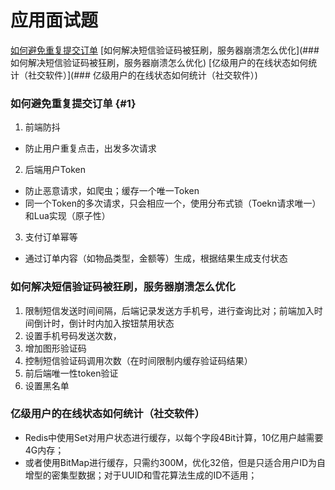 # 应用面试题
[如何避免重复提交订单](#1)
[如何解决短信验证码被狂刷，服务器崩溃怎么优化](###  如何解决短信验证码被狂刷，服务器崩溃怎么优化)
[亿级用户的在线状态如何统计（社交软件）](###  亿级用户的在线状态如何统计（社交软件）)
### 如何避免重复提交订单 {#1}
1. 前端防抖
  - 防止用户重复点击，出发多次请求
2. 后端用户Token
  - 防止恶意请求，如爬虫；缓存一个唯一Token
  - 同一个Token的多次请求，只会相应一个，使用分布式锁（Toekn请求唯一）和Lua实现（原子性）
3. 支付订单幂等
  - 通过订单内容（如物品类型，金额等）生成，根据结果生成支付状态

### 如何解决短信验证码被狂刷，服务器崩溃怎么优化
1. 限制短信发送时间间隔，后端记录发送方手机号，进行查询比对；前端加入时间倒计时，倒计时内加入按钮禁用状态
2. 设置手机号码发送次数，
3. 增加图形验证码
4. 控制短信验证码调用次数（在时间限制内缓存验证码结果）
5. 前后端唯一性token验证
6. 设置黑名单

### 亿级用户的在线状态如何统计（社交软件）
- Redis中使用Set对用户状态进行缓存，以每个字段4Bit计算，10亿用户越需要4G内存；
- 或者使用BitMap进行缓存，只需约300M，优化32倍，但是只适合用户ID为自增型的密集型数据；对于UUID和雪花算法生成的ID不适用；

